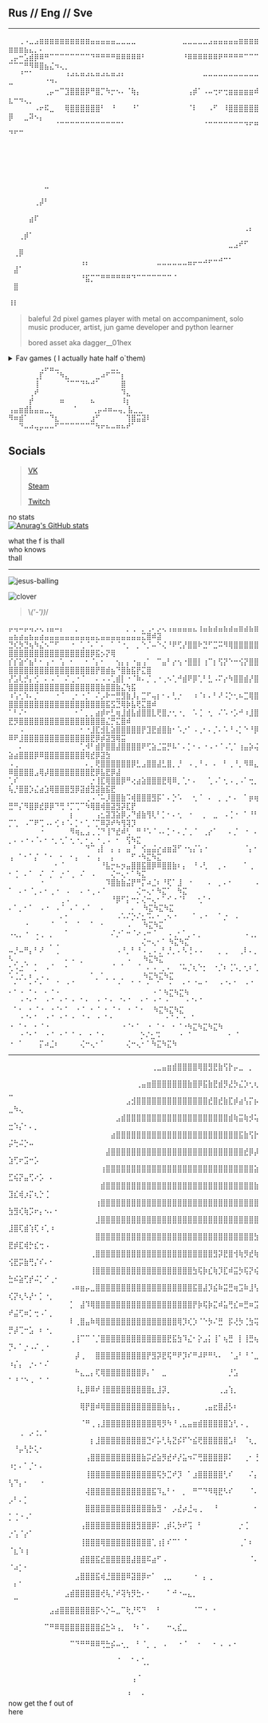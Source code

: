 ## Rus // Eng // Sve 
-----------------
⠀⠀⢀⠠⣀⣠⣶⣶⣶⣶⣶⣶⣶⣶⣶⣶⣤⣤⣤⣤⣤⣀⣀⣀⣀⠀⠀⠀⠀⠀⠀⠀⠀⠀⣀⣀⣀⣀⣀⣠⣤⣤⣤⣤⣤⣶⣶⣶⣶⣶⣶⣶⣦⣄⡀⠄⠀⠀⠀⠀
⢀⡤⠒⣡⣾⡿⠿⠛⠉⠉⠉⠉⠉⠉⠉⠉⠙⠛⠛⠛⠛⠿⠿⠿⠿⠿⠃⠀⠀⠀⠀⠀⠀⠀⠘⠿⠿⠿⠿⠿⠿⠟⠛⠛⠛⠛⠉⠉⠉⠉⠉⠉⠛⠻⠿⣿⣦⣌⠲⢄⡀
⠀⠀⠘⠉⠁⠀⠀⠀⠀⠀⠀⠰⠴⠦⠶⠴⠦⠶⠴⠦⠶⠴⠆⠀⠀⠀⠀⠀⠀⠀⠀⠀⠀⠀⠀⠀⠀⠀⠤⠤⠤⠤⠤⠤⠤⠤⠤⠤⠤⠤⠀⠀⠀⠀⠀⠀⠈⠙⠂⠀⠀
⠀⠀⠀⠀⠀⠀⠀⢀⡤⠒⠉⣹⣿⣿⣿⡿⠛⣿⡉⠳⡒⠢⠄⠈⢷⡄⠀⠀⠀⠀⠀⠀⠀⠀⠀⢠⡾⠁⠠⠤⢒⠖⢒⣶⣶⣶⣶⣶⠾⣆⠒⠲⢄⡀⠀⠀⠀⠀⠀⠀⠀
⠀⠀⠀⠀⠀⠠⠖⠯⣀⠀⠀⢿⣿⣿⣿⣿⣿⣿⠃⠀⠘⠀⠀⠀⠘⠁⠀⠀⠀⠀⠀⠀⠀⠀⠀⠈⠇⠀⠀⠠⠋⠀⠸⣿⣿⣿⣿⣿⣿⡿⠀⠀⣀⠽⠢⡄⠀⠀⠀⠀⠀
⠀⠀⠀⠀⠀⠀⠀⠀⠀⠈⠉⠉⠉⠉⠉⠉⠉⠉⠉⠉⠉⠉⠁⠀⠀⠀⠀⠀⠀⠀⠀⠀⠀⠀⠀⠀⠀⠀⠈⠉⠉⠉⠉⠉⠉⠉⠙⠋⠛⠙⠋⠉⠀⠀⠀⠀⠀⠀⠀⠀⠀
⠀⠀⠀⠀⠀⠀⠀⠀⠀⠀⠀⠀⠀⠀⠀⠀⠀⠀⠀⠀⠀⠀⠀⠀⠀⠀⠀⠀⠀⠀⠀⠀⠀⠀⠀⠀⠀⠀⠀⠀⠀⠀⠀⠀⠀⠀⠀⠀⠀⠀⠀⠀⠀⠀⠀⠀⠀⠀⠀⠀⠀
⠀⠀⠀⠀⠀⠀⠀⠀⠀⠀⠀⠀⠀⠀⠀⠀⠀⠀⠀⠀⠀⠀⠀⠀⠀⠀⠀⠀⠀⠀⠀⠀⠀⠀⠀⠀⠀⠀⠀⠀⠀⠀⠀⠀⠀⠀⠀⠀⠀⠀⠀⠀⠀⠀⠀⠀⠀⠀⠀⠀⠀
⠀⠀⠀⠀⠀⠀⠀⠀⠀⠀⠀⠀⠀⠀⠀⠀⠀⠀⠀⠀⠀⠀⠀⠀⠀⠀⠀⠀⠀⠀⠀⠀⠀⠀⠀⠀⠀⠀⠀⠀⠀⠀⠀⠀⠀⠀⠀⠀⠀⠀⠀⠀⠀⠀⠀⠀⣀⠀⠀⠀⠀
⠀⠀⠀⠀⠀⠀⠀⠀⠀⠀⠀⠀⠀⠀⠀⠀⠀⠀⠀⠀⠀⠀⠀⠀⠀⠀⠀⠀⠀⠀⠀⠀⠀⠀⠀⠀⠀⠀⠀⠀⠀⠀⠀⠀⠀⠀⠀⠀⠀⠀⠀⠀⠀⠀⢀⡼⠃⠀⠀⠀⠀
⠀⠀⠀⠀⠀⠀⠀⠀⠀⠀⠀⠀⠀⠀⠀⠀⠀⠀⠀⠀⠀⠀⠀⠀⠀⠀⠀⠀⠀⠀⠀⠀⠀⠀⠀⠀⠀⠀⠀⠀⠀⠀⠀⠀⠀⠀⠀⠀⠀⠀⠀⠀⠀⣴⠏⠀⠀⠀⠀⠀⠀
⠀⠀⠀⠀⠀⠀⠀⠀⠀⠀⠀⠀⠀⠀⠀⠀⠀⠀⠀⠀⠀⠀⠀⠀⠀⠀⠀⠀⠀⠀⠀⠀⠀⠀⠀⠀⠀⠀⠀⠀⠀⠀⠀⠀⠀⠀⢀⡄⠀⠀⠀⢀⡾⠁⠀⠀⠀⠀⠀⠀⠀
⠀⠀⠀⠀⠀⠀⠀⠀⠀⠀⠀⠀⠀⠀⠀⠀⠀⠀⠀⠀⠀⠀⠀⠀⠀⠀⠀⠀⠀⠀⠀⠀⠀⠀⠀⠀⠀⠀⠀⠀⠀⠀⠀⣀⣠⠞⠋⠀⠀⠀⢀⡿⠀⠀⠀⠀⠀⠀⠀⠀⠀
⠀⠀⠀⠀⠀⠀⠀⠀⠀⠀⠀⠀⠀⠀⢠⡄⠀⠀⠀⠀⠀⠀⠀⠀⠀⠀⠀⠀⠀⣀⣀⣀⣀⣀⣀⣤⡤⠤⠴⠖⠒⠚⠉⠁⠀⠀⠀⠀⠀⠀⣼⠁⠀⠀⠀⠀⠀⠀⠀⠀⠀
⠀⠀⠀⠀⠀⠀⠀⠀⠀⠀⠀⠀⠀⠀⠘⣯⡉⠉⠛⠛⠛⠛⠛⠛⠙⠉⠉⠉⠉⠉⠉⠉⠈⠀⠀⠀⠀⠀⠀⠀⠀⠀⠀⠀⠀⠀⠀⠀⠀⠀⣿⠀⠀⠀⠀⠀⠀⠀⠀⠀⠀
⠀⠀⠀⠀⠀⠀⠀⠀⠀⠀⠀⠀⠀⠀⠀⠀⠀⠀⠀⠀⠀⠀⠀⠀⠀⠀⠀⠀⠀⠀⠀⠀⠀⠀⠀⠀⠀⠀⠀⠀⠀⠀⠀⠀⠀⠀⠀⠀⠀⠸⠇⠀⠀⠀

>baleful 2d pixel games player with metal on accompaniment, solo music producer, artist, jun game developer and python learner 
>
>bored asset aka dagger__01hex
<details>
  <summary> Fav games ( I actually hate half o`them) </summary>  
	
  Apex Legends  <br />
	
  Dota 2 <br />

  Visual Studio (best game ever made by humanity)<br />
	
  Albion Online <br /> 

  Dying Light <br />

  Dead Island <br />

  PvZ <br/>
  
  TES 5  <br />

  Doom <br />

  Minceraft lol <br />

  Dark and Darker <br />
	
  Kenshi <br />

  Duolingo (not /j anymore) <br />
	
  In Celebration of Violence <br /> 
  ... and etc ... <br /> 
<br />
<br />
</details>  
⠀⠀⠀⠀⠀⠀⢀⡤⣤⣀⠀⠀⠀⠀⠀⠀⠀⠀⠀⠀⣀⡀⠀⠀⠀⠀⠀⠀<br />
⠀⠀⠀⠀⠀⢀⡏⠀⠀⠈⠳⣄⠀⠀⠀⠀⠀⣀⠴⠋⠉⠉⡆⠀⠀⠀⠀⠀<br />
⠀⠀⠀⠀⠀⢸⠀⠀⠀⠀⠀⠈⠉⠉⠙⠓⠚⠁⠀⠀⠀⠀⣿⠀⠀⠀⠀⠀<br />
⠀⠀⠀⠀⢀⠞⠀⠀⠀⠀⠀⠀⠀⠀⠀⠀⠀⠀⠀⠀⠀⠀⠹⣄⠀⠀⠀⠀<br />
⠀⠀⠀⠀⡞⠀⠀⠀⠀⠀⠶⠀⠀⠀⠀⠀⠦⠀⠀⠀⠀⠀⠸⡆⠀⠀⠀<br />
⢠⣤⣶⣾⣧⣤⣤⣀⡀ ⠀⠀⠀⠈⠀⠀⠀⢀⡤⠴⠶⠤⢤⡀⣧⣀⣀⠀<br />
⠻⠶⣾⠁⠀⠀⠀⠀⠙⣆⠀⠀⠀⠀⠀⠀⣰⠋⠀⠀⠀⠀⠀⢹⣿⣭⣽⠇<br />
⠀⠀⠙⠤⠴⢤⡤⠤⠤⠋⠉⠉⠉⠉⠉⠉⠉⠳⠖⠦⠤⠶⠦⠞⠁⠀
<br />

## Socials  
>[VK](https://vk.com/dagger__01hex)
> 
>[Steam](https://steamcommunity.com/id/IFuckingHateYou__00/)
>
>[Twitch](https://www.twitch.tv/boredpep)

no stats <br /> 
[![Anurag's GitHub stats](https://github-readme-stats.vercel.app/api?username=Bored-Asset-01)](https://github.com/anuraghazra/github-readme-stats)

what the f is thall  
who knows  
thall  

------  
![jesus-balling](https://github.com/user-attachments/assets/86a3a264-6af4-4f38-b1ff-770980b4247d)  

![clover](https://github.com/user-attachments/assets/0192fb8e-b966-498c-b962-014594f57eb2)  
>\\_('-'))_/ <br />

⡤⢤⠤⡤⢤⡠⢄⢠⣤⠤⡄⠀⠀⡀⠀⠀⠀⠀⠀⠀⠀⠀⠀⡀⢀⠀⡀⢀⠄⡠⢄⢠⣤⣤⣤⣤⣄⢰⣤⣦⣴⣤⣦⣴⣤⣶⣴⣦⣶⣤⣦⣴⣤⣦⣤⣴⣤⣤⣤⣤⣤⣤⣤⣤⣤⣤⣄⣤⣤⣤⣤⣤⣤⣤⣤⣍⣿⠾⣽
⣙⢎⡳⣙⢦⠳⣌⠢⠉⠋⠀⠀⠐⠀⢁⠈⠄⠁⠄⠀⠁⠈⠐⡀⠀⡀⠑⡈⠤⠑⢌⠘⠟⢋⡜⣿⣿⠗⣙⠋⣉⠭⠻⢿⣿⣿⣿⣿⣿⣿⣿⣿⣿⣿⣿⣿⣿⣿⣿⣿⣿⣿⣿⣿⣿⡿⣯⡢⡝⢿
⡎⡎⣵⠊⣦⠃⠂⢠⠐⠀⢡⠀⠂⠀⠀⠂⠈⡄⠂⠀⠀⢢⡄⡄⠐⣤⢠⠁⠀⠉⣤⠃⡔⢢⠐⣿⣿⡇⢰⠉⡆⢫⡝⠑⠒⢪⡝⣿⣿⣿⣿⣿⣿⣿⣿⣿⣿⣿⣿⣿⣿⣿⣿⣿⣿⣿⡟⣿⣾⣦⠙⣿⣷⣯⡟⣍⣿
⡜⣡⢇⡚⡄⢊⠀⠄⠠⠈⠀⠌⢀⠐⠈⠀⠀⠄⠠⠠⢁⣾⡇⠐⠈⠷⠄⡈⢀⠐⢀⠢⢁⠚⣾⠟⡿⢁⠃⣃⠠⠍⡔⠳⣿⣿⣾⡜⣿⣿⣿⣿⣿⣿⣿⣿⣿⣿⣿⣿⣿⣿⣿⣿⣿⣿⣿⣷⣿⣿⣷⣌⢳⣯
⠰⢡⢂⠱⠄⡈⠀⠀⠀⠐⠈⠀⢀⠂⠐⡈⠀⠌⡠⠗⠒⣛⣻⣷⡸⡄⣉⠋⢤⡆⠂⠄⢃⡐⠀⠀⠰⠈⠆⠄⠃⠜⠨⡑⢂⠦⣉⢿⣿⣿⣿⣿⣿⣿⣿⣿⣿⣿⣿⣿⣿⣿⣿⣿⣿⣿⣿⣿⣯⣫⣙⢿⡷⣧⢟⣍⣿⠾
⠁⠃⠌⠂⠀⠀⠀⠀⠀⠀⠀⠀⠀⠂⠁⡀⡀⣴⡾⠖⣃⢶⣸⣾⣧⣾⣿⣿⣇⢟⣿⡐⢂⠐⡀⠀⠡⢈⠀⢂⠀⠌⠡⠐⡡⠚⠰⣸⣿⣟⡻⣿⣿⣿⣿⣿⣿⣿⣿⣿⣿⣿⣿⣿⣿⣿⣿⣿⣌⡛⣍⣿⠾
⠀⠀⠠⠀⠀⠀⠀⠀⠀⠀⠀⠀⠀⠀⠂⠐⣸⣏⣺⣇⣵⣿⣿⣿⣿⣿⡟⣹⣟⣾⣿⣷⠂⠡⡐⠁⠠⢀⠂⠄⡈⠄⠡⠘⠠⡁⠑⠘⡿⠿⠟⣸⣿⣿⣿⣿⣿⣿⣿⣿⣿⣿⣿⣿⣿⣟⡿⡾⣽⣻⢿⣭
⠀⠀⠄⠀⠀⠀⠀⠀⠀⠀⠀⠀⠀⠀⢁⠺⠃⣾⡟⣿⣿⣼⣿⣿⣿⣿⠟⢋⣵⣈⣭⡛⠧⠁⠄⡁⠂⠄⠐⠠⠐⠈⠠⢁⠁⢰⣤⡵⢬⣵⣴⣿⣿⣿⡿⠿⣿⣿⣿⣿⣿⣿⣿⣿⢿⣞⡿⣽⣳
⠠⢀⠀⠀⠀⠀⠀⠀⠀⠀⠀⠀⠀⠀⠀⠄⡀⢟⣿⣿⣿⣿⣿⣿⡿⣃⣠⣿⣿⣼⣃⣿⡀⡘⠀⠠⢀⠘⠠⠀⠄⠀⠃⢀⠘⡀⠻⠿⣄⠿⣿⣿⣿⣿⣠⢿⡼⣿⣿⣿⣿⣿⣿⣿⣿⣟⡿⣧⣟⡿⣼
⢁⠎⠀⠀⠀⠀⠀⠀⠀⠀⠀⠀⠀⠀⠀⠀⡐⢸⣏⢿⣿⣿⡿⠛⢔⣴⣵⣿⣿⣿⣟⢿⠿⡀⢁⠂⠄⠀⠀⢁⠠⠁⢂⠠⢀⠠⠁⢒⡀⢧⡘⣿⣿⡱⣌⣴⣱⢿⣿⣿⣿⣻⡿⣽⣾⣻⣽⣷⣯⣟
⠀⠀⠀⠀⠀⠀⠀⠀⠀⠀⠀⠀⠀⠀⠀⢀⠠⠈⠥⡸⣿⣿⣷⠩⢾⣿⣿⣿⣻⡯⠁⠄⡑⠡⠀⠀⢂⠈⠀⠄⠀⡀⢀⠂⠄⠀⠁⡶⢶⣛⠛⡌⠻⣿⡿⣞⡿⡿⠙⢛⠘⡉⢉⠉⠳⢿⣿⢾⣿⣽⣻⡽⣏⡟
⠀⠀⠀⠀⠀⠀⠀⠀⠀⠀⠀⠀⡆⠀⠀⠀⠀⢠⣂⣽⣹⣵⡿⡠⠙⣾⣷⢻⢇⠃⡁⠂⠄⢂⠀⠐⠀⠀⡀⠀⣀⠀⠠⢈⠐⠀⠁⠘⠃⡉⢁⠀⠠⠉⠟⢉⠠⠄⢊⠰⠈⠄⡁⠂⢁⠈⡉⠿⡽⠞⠳⢻⢽⡹
⠀⠀⠀⠀⠀⠀⠐⠀⠀⠀⠀⠀⠻⢶⣄⣠⢀⢈⠙⢸⠙⣞⠾⢃⠀⠛⠘⠡⠈⠠⠄⡁⠂⠄⡈⢀⠈⠀⢀⡔⠁⠀⠀⠄⡈⠀⠐⠀⠄⡀⠄⠠⠐⠠⠈⠄⠂⠐⡀⢂⠁⢂⠐⡀⠂⡀⠐⢀⠠⠀⠂⠀⢫⠳⣍
⠀⠀⠀⠀⠀⠀⠀⠀⠀⠀⠀⠀⠀⠀⠀⠙⠉⢠⡇⠀⡄⢠⠀⣤⠘⠀⢪⣤⣬⡔⣴⣶⣽⠋⠐⢢⡌⢡⠐⠀⠀⠀⠀⠀⠀⠀⠈⡄⠂⢠⠀⠁⠂⠁⡌⠀⠁⠂⠀⠂⠀⠂⡄⠀⠐⠀⢠⠀⠀⡄⠀⠀⠀⠋⠐⠳⣍⠳⣍
⠀⠀⠀⠀⠀⠀⠀⠀⠀⠂⠈⠀⠀⠀⠀⠀⠀⠀⠘⣧⡒⠦⡲⣤⣿⣿⣯⣿⡿⠿⣿⣿⣷⠆⡄⠀⠘⠠⢃⠀⠀⡀⠄⠀⠀⠀⠁⢀⠀⠂⢈⠀⠄⠁⠀⠌⠀⡈⠀⡐⠈⢀⠀⠌⠀⠠⠀⠀⠀⢌⠒⢄⠂⠁⠳⣍
⠀⠀⠀⠀⠀⠀⠐⠀⠀⠀⠀⠀⠀⠀⠀⠀⠀⠀⠀⠹⣿⣷⣷⣬⡟⠛⡍⠴⣈⠆⠘⢏⠁⣸⠀⠐⠀⠀⠀⠄⠀⡀⠄⠂⠀⠀⠀⠀⠠⠁⠀⠄⠂⠈⡀⠄⠂⢀⠐⠀⠠⠀⠀⠄⠐⢀⠠⠈⠀⠀⠀⠀⠀⠀⢌⠒⢄⠂⠳⣍⠁⠀⠳⣍
⠀⠀⠀⠀⠀⠀⠀⠀⠀⠀⢀⠠⠀⠀⠀⠀⠀⠀⠀⠀⠘⡿⠋⡅⠒⡂⢌⠒⢄⠂⠁⠊⠐⠈⠃⠀⠀⢂⠁⠂⠀⠀⠀⠀⠀⠀⠀⠀⠀⠄⠁⡀⠂⠁⠀⠠⠐⠀⠠⠈⠀⠄⠁⠠⠈⠀⠀⠄⠀⠀⠀⠀⠀⠄⠀      ⠳⣍⠳⣍⠳⣍
⠀⠀⠀⠀⠀⠀⠀⠀⠀⠀⠄⠂⠀⠀⠀⠀⠀⠀⠀⠀⠀⠠⠡⠌⡑⠌⣂⠩⠄⠂⢀⠢⠐⠀⠀⠀⠁⠠⠐⠀⠀⠁⡐⠀⠠⠀⠀⠀⠀⠀⠀⠀⠐⠀⠀⠀⠀⠈⠀⠀⠁⠀⠈⠀⠀⠁⠀⠂⠀⠀⠀⠀⠠⠀⠀             ⠳⣍⠳⣍
⠠⢄⡀⠐⠀⠠⢀⠀⡀⠀⠀⠁⠀⠀⠀⠀⠀⠀⠀⠀⠌⡐⠁⠒⠈⠔⠠⠒⠈⠀⠀⠠⢀⠂⠁⡀⠄⡀⠀⠀⠀⠀⠀⠀⠀⠀⠠⢀⡀⠀⠀⠀⠀⠀⠈⠀⠀⡀⢀⠀⠀⠀⠀⠀⠀⠀⠀⠀⠀⠀⠀⠀⠀⠀⠀⢌⠒⢄⠂⠁     ⠳⣍⠳⣍
⠤⡘⠤⠛⡄⠃⠜⠀⠀⢀⠀⠀⠀⠀⠀⠀⠀⠀⠀⠀⠀⠠⠘⡀⠃⠘⠠⢀⠠⢀⠃⡘⡀⠄⠣⢘⠠⠠⠀⠀⠀⡀⢀⠀⠀⢀⠇⠄⡀⠣⢀⠀⡀⠀⠀⠀⠀⠀⠀⠀⠄⠠⠀⡀⠀⠀⠀⠀⠀⠀⠀⠀⠠⠀⠀        ⠳⣍⠳⣍
⢂⠡⣐⠈⠀⡁⠀⠠⠈⠀⠀⠂⠀⠀⠀⠀⠀⠀⠀⠀⠈⠀⠁⠀⠀⠈⠀⠄⠠⠀⡀⠄⠀⠈⠥⡈⢆⠑⡂⠀⠐⡈⠆⢈⠡⡀⢂⠆⢁⠡⢈⡐⡀⠆⢀⠠⢀⠀⠀⠀⠀⠀⠀⠀⠀⠁⡀⠁⡀⢀⠀⡀⠀⠀⠀        ⠳⣍⠳⣍⠳⣍
⠀⠂⠀⠀⠂⠁⠂⠀⠀⠈⠀⠐⠈⠀⠀⠀⠀⠀⠀⠀⠀⠐⠀⠀⠁⠈⠀⠂⠀⠁⠀⠐⠀⠀⠂⠁⠈⠒⠈⠀⠀⠐⠈⠂⠁⠀⠐⠈⠀⠂⠁⠐⠀⠁⠂⠀⠂⠈⠐⠀⠀⠀⠀⠀⠀⠀⠀⠀⠀⠀⠀⠀⠀⠀⠀⠀⠀⠐⠈     ⠳⣍⠳⣍⠳
⠀⠀⠐⠈⠂⠁⠀⠐⠈⠀⠂⠁⠐⠀⠁⠂⠀   ⠂⠈⠐⠀⠈⠂⠁⠀⠐⠈⠀⠂⠁⠐⠀⠀⠀⠐⠈⠂⠁     ⠀⠁⠂⠀⠂⠈⠐⠀⠐⠈⠂⠁⠀⠐⠈⠀⠂        ⠁⠐⠀⠁⠂⠀⠂⠈⠐⠀⠀⠳⣍⠳⣍⠳⣍⠀⠀
⠀⠀⠐⠈⠂⠁⠀⠐⠈⠀⠂⠁⠐⠀   ⠁⠂⠀⠂⠈⠐⠀⠀⠀⠀⠀⠀⠀⠀⠀⠀⠐⠈⠐ ⠐⠀⠁   ⠐⠀⠁⠂⠀⠂⠈⠐⠀⠀⠀⠀⠀⠀⠀⠀⠀⠀⠀⠀⠀⠀⠐⠈⠂⠁⠀⠐⠀⠁⠂⠀⠂⠈⠐⠳⣍⠳⣍⠳⣍⠳
⠀⠀⠐⠈⠂⠁⠀⠐⠈⠀⠂⠁  ⠁   ⠂⠀⠂⠈⠐⠀⠀⠀⠀⠀⠀⠀⡑⠌⣂⠩⠀⠀⠀ ⠐⠀⠁⠀⠀⠀⠀⠀⠀ ⠐⠀⠁ ⠐⠀⠁⠀⠀⠀⡍⠴⣈⠆⠀⠀⠀⠀⢌⠒⢄⠂⠁⠀⠀⠀⠀⢌⠒⢄⠂⠁⠳⣍⠳⣍⠳

------------------------
⠀⠀⠀⠀⠀⠀⠀⠀⠀⠀⠀⠀⠀⠀⠀⠀⠀⠀⠀⠀⠀⠀⠀⠀⠀⠀⠀⠀⢀⣀⣤⣶⣾⣿⣿⣿⣿⢿⣿⣻⣟⣷⢫⡗⡤⣀⠀⡀⠀⠀⠀⠀⠀⠀⠀⠀⠀⠀⠀⠀⠀⠀⠀⠀⠀⠀⠀⠀⠀⠀⠀⠀⠀⠀⠀
⠀⠀⠀⠀⠀⠀⠀⠀⠀⠀⠀⠀⠀⠀⠀⠀⠀⠀⠀⠀⠀⠀⠀⠀⠀⢀⣤⣶⣿⣿⣿⣿⣿⣿⣿⣷⣿⡿⣯⣷⣟⣾⡻⣜⡳⣌⡱⢂⢆⣀⠀⠀⠀⠀⠀⠀⠀⠀⠀⠀⠀⠀⠀⠀⠀⠀⠀⠀⠀⠀⠀⠀⠀⠀⠀
⠀⠀⠀⠀⠀⠀⠀⠀⠀⠀⠀⠀⠀⠀⠀⠀⠀⠀⠀⠀⠀⠀⠀⣠⣺⣿⣿⣿⣿⣿⣿⣿⣿⣿⣿⣿⣿⣿⣿⣞⣿⣞⣷⣏⡾⣴⢣⡍⡦⣀⠳⢄⠀⠀⠀⠀⠀⠀⠀⠀⠀⠀⠀⠀⠀⠀⠀⠀⠀⠀⠀⠀⠀⠀⠀
⠀⠀⠀⠀⠀⠀⠀⠀⠀⠀⠀⠀⠀⠀⠀⠀⠀⠀⠀⠀⠀⣠⣾⣿⣿⣿⣿⣿⣿⣿⣿⣿⣿⣿⣿⣿⣿⣿⣿⣿⣿⣿⣿⣾⢷⣭⢷⡺⢥⣒⠱⡌⠂⠄⡀⠀⠀⠀⠀⠀⠀⠀⠀⠀⠀⠀⠀⠀⠀⠀⠀⠀⠀⠀⠀
⠀⠀⠀⠀⠀⠀⠀⠀⠀⠀⠀⠀⠀⠀⠀⠀⠀⠀⠀⠀⣴⣿⣿⣿⣿⣿⣿⣿⣿⣿⣿⣿⣿⣿⣿⣿⣿⣿⣿⣿⣿⣿⣿⣿⣿⣯⣷⢫⡗⡬⢓⠬⡑⠤⠀⠀⠀⠀⠀⠀⠀⠀⠀⠀⠀⠀⠀⠀⠀⠀⠀⠀⠀⠀⠀
⠀⠀⠀⠀⠀⠀⠀⠀⠀⠀⠀⠀⠀⠀⠀⠀⠀⠀⠀⣼⣿⣿⣿⣿⣿⣿⣿⣿⣿⣿⣿⣿⣿⣿⣿⣿⣿⣿⣿⣿⣿⣿⣿⣿⣿⣿⣞⡿⡼⣱⢋⠖⣩⠒⡡⠀⠀⠀⠀⠀⠀⠀⠀⠀⠀⠀⠀⠀⠀⠀⠀⠀⠀⠀⠀
⠀⠀⠀⠀⠀⠀⠀⠀⠀⠀⠀⠀⠀⠀⠀⠀⠀⠀⢰⣿⣿⣿⣿⣿⣿⣿⣿⣿⣿⣿⣿⣿⣿⣿⣿⣿⣿⣿⣿⣿⣿⣿⣿⣿⣿⣿⣿⣿⣵⣋⢮⡝⣤⢋⠔⡡⠀⠄⠀⠀⠀⠀⠀⠀⠀⠀⠀⠀⠀⠀⠀⠀⠀⠀⠀
⠀⠀⠀⠀⠀⠀⠀⠀⠀⠀⠀⠀⠀⠀⠀⠀⠀⠀⣾⣿⣿⣿⣿⣿⣿⣿⣿⣿⣿⣿⣿⣿⣿⣿⣿⣿⣿⣿⣿⣿⣿⣿⣿⣿⣿⣿⣿⣿⣷⣹⣎⢾⡰⡍⢆⡑⢈⠀⠀⠀⠀⠀⠀⠀⠀⠀⠀⠀⠀⠀⠀⠀⠀⠀⠀
⠀⠀⠀⠀⠀⠀⠀⠀⠀⠀⠀⠀⠀⠀⠀⠀⠀⢰⣿⣿⣿⣿⣿⣿⣿⣿⣿⣿⣿⣿⣿⣿⣿⣿⣿⣿⣿⣿⣿⣿⣿⣿⣿⣿⣿⣿⣿⣿⣿⣳⣻⢎⢷⡩⠖⡄⠢⠄⠂⠀⠀⠀⠀⠀⠀⠀⠀⠀⠀⠀⠀⠀⠀⠀⠀
⠀⠀⠀⠀⠀⠀⠀⠀⠀⠀⠀⠀⠀⠀⠀⠀⠀⣸⣿⣿⣿⣿⣿⣿⣿⣿⣿⣿⣿⣿⣿⣿⣿⣿⣿⣿⣿⣿⣿⣿⣿⣿⣿⣿⣿⣿⣿⣿⣿⣸⣿⢏⣾⢱⢏⠰⢁⠰⠀⠀⠀⠀⠀⠀⠀⠀⠀⠀⠀⠀⠀⠀⠀⠀⠀
⠀⠀⠀⠀⠀⠀⠀⠀⠀⠀⠀⠀⠀⠀⠀⠀⠀⣿⣿⣿⣿⣿⣿⣿⣿⣿⣿⣿⣿⣿⣿⣿⣿⣿⣿⣿⣿⣿⣿⣿⣿⣿⣿⣿⣿⣿⣿⣿⣳⣟⡾⣏⢾⡓⣎⢒⠠⠀⠀⠀⠀⠀⠀⠀⠀⠀⠀⠀⠀⠀⠀⠀⠀⠀⠀
⠀⠀⠀⠀⠀⠀⠀⠀⠀⠀⠀⠀⠀⠀⠀⠀⢀⣿⣿⣿⣿⣿⣿⣿⣿⣿⣿⣿⣿⣿⣿⣿⣿⣿⣿⣿⣿⣿⣿⣿⣻⡽⣟⣿⢺⢷⡻⣞⢷⢪⣟⡭⣷⢛⡌⠎⠄⠂⠀⠀⠀⠀⠀⠀⠀⠀⠀⠀⠀⠀⠀⠀⠀⠀⠀
⠀⠀⠀⠀⠀⠀⠀⠀⠀⠀⠀⠀⠀⠀⠀⠀⢸⣿⣿⣿⣿⣿⣿⣿⣿⣿⣿⣿⣿⣿⣿⣿⣿⣿⣿⣿⣳⢯⡷⣎⢷⡹⣏⠾⣭⡳⢯⡝⢮⣓⠮⣵⢋⡞⠬⡁⠊⢀⠂⠀⠀⠀⠀⠀⠀⠀⠀⠀⠀⠀⠀⠀⠀⠀⠀
⠀⠀⠀⠀⠀⠀⠀⠀⠀⠀⠀⠀⠠⠶⣶⡤⣀⣿⣿⣿⣿⣿⣿⣿⣿⣿⣿⣿⣿⣿⣿⣿⣿⣿⣿⣿⣯⣿⣼⡹⣮⠷⣭⣛⢶⣩⠷⣸⢣⢎⡝⢆⠣⡜⠂⡁⠐⡀⠀⠀⠀⠀⠀⠀⠀⠀⠀⠀⠀⠀⠀⠀⠀⠀⠀
⠀⠀⠀⠀⠀⠀⠀⠀⠀⠀⠀⠀⡁⠀⣼⠹⢿⣿⣿⣿⣿⣿⣿⣿⣿⣿⣿⣿⣿⣿⣿⣿⣿⣿⣿⣿⡟⡷⢯⡷⣍⠾⣥⢛⣎⠶⣛⠶⣩⠞⣬⢋⠶⡁⢒⠠⠁⡀⠀⠀⠀⠀⠀⠀⠀⠀⠀⠀⠀⠀⠀⠀⠀⠀⠀
⠀⠀⠀⠀⠀⠀⠀⠀⠀⠀⠀⠀⠇⢀⣿⣤⠷⢿⣿⣿⣿⣿⣿⣿⣿⣿⣿⣿⣿⣿⣿⣿⣿⢿⡹⢎⡱⠈⠑⡳⠌⣛⠀⡯⢜⡳⢈⣳⢭⡛⡼⢉⠒⣡⠀⠆⠐⡀⠀⠀⠀⠀⠀⠀⠀⠀⠀⠀⠀⠀⠀⠀⠀⠀⠀
⠀⠀⠀⠀⠀⠀⠀⠀⠀⠀⠀⠀⢀⢸⠉⠉⠈⡈⣿⣿⣿⣿⣿⣿⣿⣿⣿⣿⣿⣿⣿⣟⣯⣳⠹⣌⠂⡕⣠⡅⢸⠁⢦⣛⠀⡇⢸⣛⢦⡙⠄⠁⡐⠠⠌⢀⠐⠀⠀⠀⠀⠀⠀⠀⠀⠀⠀⠀⠀⠀⠀⠀⠀⠀⠀
⠀⠀⠀⠀⠀⠀⠀⠀⠀⠀⠀⠀⠀⡼⢀⠀⠀⣿⣿⣿⣿⣿⣿⣿⣿⣿⣿⡟⣻⡽⣟⢯⠛⠟⡹⠎⠛⠼⠟⠛⠣⠄⠀⠈⣠⠃⠘⠈⣀⠰⡌⡄⠀⡐⠄⠂⠌⠀⠀⠀⠀⠀⠀⠀⠀⠀⠀⠀⠀⠀⠀⠀⠀⠀⠀
⠀⠀⠀⠀⠀⠀⠀⠀⠀⠀⠀⠀⠀⠓⣄⣀⡄⢏⢿⣿⣿⣿⣿⣿⣿⣿⡿⡄⠁⠀⣀⠀⠀⠀⠀⠀⠀⠀⠀⠀⠀⠀⠀⡘⣡⠀⠀⠀⠀⠁⠘⠈⠑⠠⠀⠁⠈⠀⠀⠀⠀⠀⠀⠀⠀⠀⠀⠀⠀⠀⠀⠀⠀⠀⠀
⠀⠀⠀⠀⠀⠀⠀⠀⠀⠀⠀⠀⠀⠸⣄⡿⠿⠞⢸⣿⣿⣿⣿⣿⣿⣿⣿⣿⣆⣸⡽⡀⠀⠀⠀⠀⠀⠀⠀⠀⠀⢀⣠⢱⡀⠀⠀⠀⠀⠀⠀⠀⠀⠀⠀⠀⠀⠀⠀⠀⠀⠀⠀⠀⠀⠀⠀⠀⠀⠀⠀⠀⠀⠀⠀
⠀⠀⠀⠀⠀⠀⠀⠀⠀⠀⠀⠀⠀⠀⢿⡟⣿⠾⢿⣿⣿⣿⣿⣿⣿⣿⣿⣿⣿⣿⣷⢧⡄⡀⠀⠀⠀⠀⢀⣤⣖⣿⣼⡣⠆⠀⠀⠀⠀⠀⠀⠀⠀⠀⠀⠀⠀⠀⠀⠀⠀⠀⠀⠀⠀⠀⠀⠀⠀⠀⠀⠀⠀⠀⠀
⠀⠀⠀⠀⠀⠀⠀⠀⠀⠀⠀⠀⠀⠀⠈⠛⢀⢠⣸⣿⣿⣿⣿⣿⣿⣿⣿⣿⣿⢿⡻⠳⠘⢀⣄⣤⣶⣾⣿⣿⣿⣿⣿⣱⢃⠠⢀⠀⠀⠀⠀⢀⠀⡠⢐⡀⠂⠀⠀⠀⠀⠀⠀⠀⠀⠀⠀⠀⠀⠀⠀⠀⠀⠀⠀
⠀⠀⠀⠀⠀⠀⠀⠀⠀⠀⠀⠀⠀⠀⠀⠀⡆⣸⣿⣿⣿⣿⣿⣿⣿⣿⣿⣙⠎⡥⢃⢧⣝⡮⠏⠑⣮⢟⣿⣿⣿⣿⣿⣡⠇⠀⠈⢆⡀⠀⠘⡤⢣⡓⢅⠂⠀⠀⠀⠀⠀⠀⠀⠀⠀⠀⠀⠀⠀⠀⠀⠀⠀⠀⠀
⠀⠀⠀⠀⠀⠀⠀⠀⠀⠀⠀⠀⠀⠀⠀⢠⣿⣿⣿⣿⣿⣿⣿⣿⣿⣿⣷⡭⣞⣵⡻⣞⠞⡜⣥⠲⠍⢛⣿⣿⣿⣿⡿⠅⠀⠀⢀⠂⢘⠰⡂⠄⠁⡈⠂⠄⠀⠀⠀⠀⠀⠀⠀⠀⠀⠀⠀⠀⠀⠀⠀⠀⠀⠀⠀
⠀⠀⠀⠀⠀⠀⠀⠀⠀⠀⠀⠀⠀⠀⠀⢸⣿⣿⣿⣿⣿⣿⣿⣿⣿⣿⣿⣿⣿⢯⡳⣉⠞⡹⠀⠁⣰⣿⣿⣿⣿⣿⢃⠎⠀⠀⠀⠌⡄⢣⠙⡄⠂⠀⠀⠐⠀⠀⠀⠀⠀⠀⠀⠀⠀⠀⠀⠀⠀⠀⠀⠀⠀⠀⠀
⠀⠀⠀⠀⠀⠀⠀⠀⠀⠀⠀⠀⠀⠀⠀⢼⣿⣿⣿⣿⣿⣿⣿⣿⣿⣿⣿⣿⣯⠹⣄⠃⠂⠀⡀⠀⠛⠉⠙⠻⢿⣟⠣⠎⠀⠀⠀⠈⠄⡠⠃⠄⡁⠀⠀⠀⠀⠀⠀⠀⠀⠀⠀⠀⠀⠀⠀⠀⠀⠀⠀⠀⠀⠀⠀
⠀⠀⠀⠀⠀⠀⠀⠀⠀⠀⠀⠀⠀⠀⠀⣿⣿⣿⣿⣿⣿⣿⣿⣿⣿⣿⣿⣿⣷⣻⠐⠀⡠⣜⡴⣘⢤⢀⠀⠀⠘⠀⠀⠀⠀⠀⠀⠀⠂⡁⢈⠐⠠⠁⠀⠀⠀⠀⠀⠀⠀⠀⠀⠀⠀⠀⠀⠀⠀⠀⠀⠀⠀⠀⠀
⠀⠀⠀⠀⠀⠀⠀⠀⠀⠀⠀⠀⠀⠀⢠⣿⣿⣿⣿⣿⣿⣿⣿⣿⣿⣻⣿⣿⡿⠅⢀⡾⢅⡳⠞⢩⠀⠃⠀⠀⠀⠀⠀⠀⠀⡐⢈⠀⠀⡐⢡⠈⡔⠁⠀⠀⠀⠀⠀⠀⠀⠀⠀⠀⠀⠀⠀⠀⠀⠀⠀⠀⠀⠀⠀
⠀⠀⠀⠀⠀⠀⠀⠀⠀⠀⠀⠀⠀⠀⢸⣿⣿⣿⢿⣿⣿⣿⣿⣿⣿⣿⣿⣿⢁⢰⡇⠎⠉⠁⠈⠀⠀⠀⠀⠀⠀⠀⠀⠀⠀⢀⠁⠆⠀⠈⣆⠱⢰⠀⠀⠀⠀⠀⠀⠀⠀⠀⠀⠀⠀⠀⠀⠀⠀⠀⠀⠀⠀⠀⠀
⠀⠀⠀⠀⠀⠀⠀⠀⠀⠀⠀⠀⠀⠀⣾⣿⣿⣯⣞⣿⣿⣿⣿⣿⣼⣿⣿⠯⣴⠋⠠⠀⠀⠀⠀⠀⠀⠀⠀⠀⠀⠀⠀⠀⠀⠀⠀⠈⠄⠈⠴⡁⠂⠀⠀⠀⠀⠀⠀⠀⠀⠀⠀⠀⠀⠀⠀⠀⠀⠀⠀⠀⠀⠀⠀
⠀⠀⠀⠀⠀⠀⠀⠀⠀⠀⠀⠀⠀⣠⣿⣿⣿⣯⢾⣘⣿⣿⣿⠿⣽⣿⡿⠖⠁⠀⢀⣀⠀⠀⠀⠀⠐⠀⡄⢀⠀⠀⠀⠀⠀⠀⠀⠀⠀⠀⠆⠁⠀⠀⠀⠀⠀⠀⠀⠀⠀⠀⠀⠀⠀⠀⠀⠀⠀⠀⠀⠀⠀⠀⠀
⠀⠀⠀⠀⠀⠀⠀⠀⠀⠀⠀⣠⣾⣿⣿⣿⣿⣿⢞⢧⡈⠞⢽⢳⡻⣓⠄⠂⠀⠀⠀⠁⠚⠐⠤⣄⡀⠀⠀⠀⠀⠀⠀⠀⠀⠀⠀⠀⠀⠀⠉⠀⠀⠀⠀⠀⠀⠀⠀⠀⠀⠀⠀⠀⠀⠀⠀⠀⠀⠀⠀⠀⠀⠀⠀
⠀⠀⠀⠀⠀⠀⠀⠀⣠⣴⣿⣿⣿⣿⣿⣿⣿⡯⠢⡑⠥⣀⠉⢗⡘⠫⠙⠀⠀⠃⠀⠀⠀⠀⠀⠀⠈⠉⠐⠀⠂⠀⠀⠀⠀⠀⠀⠀⠀⠀⠀⠀⠀⠀⠀⠀⠀⠀⠀⠀⠀⠀⠀⠀⠀⠀⠀⠀⠀⠀⠀⠀⠀⠀⠀
⠀⠀⠀⠀⠀⠀⠀⠉⠛⠿⢿⣿⣿⣿⣿⣿⣿⣿⣮⣓⠵⢠⡀⠀⠘⠆⠁⠄⠀⠀⠀⠒⢄⣎⣀⠀⠀⠀⠀⠀⠀⠀⠀⠀⠀⠀⠀⠀⠀⠀⠀⠀⠀⠀⠀⠀⠀⠀⠀⠀⠀⠀⠀⠀⠀⠀⠀⠀⠀⠀⠀⠀⠀⠀⠀
⠀⠀⠀⠀⠀⠀⠀⠀⠀⠀⠀⠀⠉⠙⠛⠛⠿⠿⢛⣓⡮⠤⢂⡀⠀⠃⠈⡀⢀⠀⠠⠀⠀⠐⠈⠀⠀⠂⠀⠀⠂⠠⠀⠄⠂⠀⠀⠀⠀⠀⠀⠀⠀⠀⠀⠀⠀⠀⠀⠀⠀⠀⠀⠀⠀⠀⠀⠀⠀⠀⠀⠀⠀⠀⠀
⠀⠀⠀⠀⠀⠀⠀⠀⠀⠀⠀⠀⠀⠀⠀⠀⠀⠀⠀⠀⠀⠈⠀⠀⠁⠂⢁⡀⠀⠀⠀⠀⠀⠀⠀⠀⠀⠀⠀⠀⠀⠀⠀⠀⠀⠀⠀⠀⠀⠀⠀⠀⠀⠀⠀⠀⠀⠀⠀⠀⠀⠀⠀⠀⠀⠀⠀⠀⠀⠀⠀⠀⠀⠀⠀
⠀⠀⠀⠀⠀⠀⠀⠀⠀⠀⠀⠀⠀⠀⠀⠀⠀⠀⠀⠀⠀⠀⠀⠀⢠⠈⠀⠀⠀⠀⠀⠀⠀⠀⠀⠀⠀⠀⠀⠀⠀⠀⠀⠀⠀⠀⠀⠀⠀⠀⠀⠀⠀⠀⠀⠀⠀⠀⠀⠀⠀⠀⠀⠀⠀⠀⠀⠀⠀⠀⠀⠀⠀⠀⠀
⠀⠀⠀⠀⠀⠀⠀⠀⠀⠀⠀⠀⠀⠀⠀⠀⠀⠀⠀⠀⠀⠀⠀⠘⠀⠀⠂⠀⠀⠀⠀⠀⠀⠀⠀⠀⠀⠀⠀⠀⠀⠀⠀⠀⠀⠀⠀
now get the f out of here⠀⠀⠀⠀⠀⠀⠀⠀⠀⠀⠀⠀⠀⠀⠀⠀⠀⠀⠀⠀⠀⠀⠀⠀⠀⠀⠀⠀⠀⠀⠀⠀⠀⠀⠀⠀⠀⠀⠀⠀⠀
<!---⡑⠌⣂⠩
bored-asset/bored-asset is a ✨ special ✨ repository because its `README.md` (this file) appears on your GitHub profile.
You can click the Preview link to take a look at your changes.
--->
